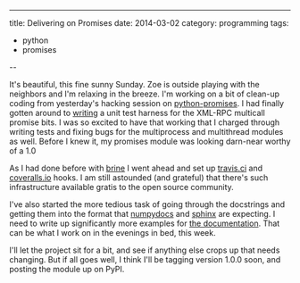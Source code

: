 ---
title: Delivering on Promises
date: 2014-03-02
category: programming
tags:
  - python
  - promises

--

It's beautiful, this fine sunny Sunday. Zoe is outside playing with
the neighbors and I'm relaxing in the breeze. I'm working on a bit of
clean-up coding from yesterday's hacking session on [python-promises].
I had finally gotten around to [writing][xmlrpc-gist] a unit test
harness for the XML-RPC multicall promise bits. I was so excited to
have that working that I charged through writing tests and fixing bugs
for the multiprocess and multithread modules as well. Before I knew
it, my promises module was looking darn-near worthy of a 1.0

[xmlrpc-gist]: https://gist.github.com/obriencj/9298654
[python-promises]: http://github.com/obriencj/python-promises

<!-- more -->

As I had done before with [brine] I went ahead and set up [travis.ci]
and [coveralls.io] hooks. I am still astounded (and grateful) that
there's such infrastructure available gratis to the open source
community.

[brine]: http://github.com/obriencj/python-brine
[travis.ci]: https://travis-ci.org/obriencj/python-promises
[coveralls.io]: https://coveralls.io/r/obriencj/python-promises?branch=master

I've also started the more tedious task of going through the
docstrings and getting them into the format that [numpydocs] and
[sphinx] are expecting. I need to write up significantly more examples
for [the documentation]. That can be what I work on in the evenings in
bed, this week.

[numpydocs]: https://github.com/numpy/numpydoc
[sphinx]: http://sphinx-doc.org/
[the documentation]: http://obriencj.preoccupied.net/python-promises/

I'll let the project sit for a bit, and see if anything else crops up
that needs changing. But if all goes well, I think I'll be tagging
version 1.0.0 soon, and posting the module up on PyPI.
